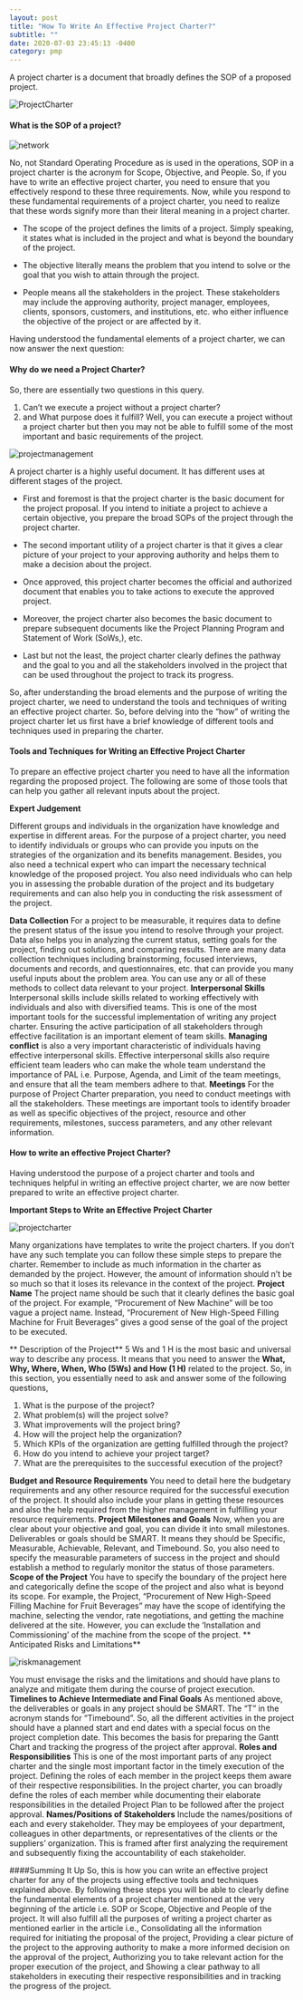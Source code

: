 ```yaml
---
layout: post
title: "How To Write An Effective Project Charter?"
subtitle: ""
date: 2020-07-03 23:45:13 -0400
category: pmp
---
```


A project charter is a document that broadly defines the SOP of a proposed project.

![ProjectCharter](/assets/images/project_charter.png)

#### What is the SOP of a project?

![network](/assets/images/network.png)


No, not Standard Operating Procedure as is used in the operations, SOP in a project charter 
is the acronym for Scope, Objective, and People. 
So, if you have to write an effective project charter, you need to ensure that you effectively 
respond to these three requirements.
Now, while you respond to these fundamental requirements of a project charter, you need to 
realize that these words signify more than their literal meaning in a project charter.

* The scope of the project defines the limits of a project. Simply speaking, it states what is included in the project and what is beyond the boundary of the project.

* The objective literally means the problem that you intend to solve or the goal that you wish to attain through the project.

* People means all the stakeholders in the project. These stakeholders may include the approving authority, project manager, 
employees, clients, sponsors, customers, and institutions, etc. who either influence the objective of the project or are affected by it.

Having understood the fundamental elements of a project charter, we can now answer the next question:

#### Why do we need a Project Charter?
So, there are essentially two questions in this query.
1. Can’t we execute a project without a project charter? 
2. and What purpose does it fulfill?
Well, you can execute a project without a project charter but then you may not be able to fulfill some of the most important 
and basic requirements of the project. 

![projectmanagement](assets/images/chart.png)

A project charter is a highly useful document. It has different uses at different stages of the project.
* First and foremost is that the project charter is the basic document for the project proposal. 
If you intend to initiate a project to achieve a certain objective, 
you prepare the broad SOPs of the project through the project charter.

* The second important utility of a project charter is that it gives a clear picture of your project to your 
approving authority and helps them to make a decision about the project.

* Once approved, this project charter becomes the official and authorized document that enables you to 
take actions to execute the approved project.

* Moreover, the project charter also becomes the basic document to prepare subsequent documents 
like the Project Planning Program and Statement of Work (SoWs,), etc. 

* Last but not the least, the project charter clearly defines the pathway and the goal to 
you and all the stakeholders involved in the project that can be used throughout the project to track its progress.

So, after understanding the broad elements and the purpose of writing the project charter, 
we need to understand the tools and techniques of writing an effective project charter. 
So, before delving into the “how” of writing the project charter let us first have a brief knowledge 
of different tools and techniques used in preparing the charter.

#### Tools and Techniques for Writing an Effective Project Charter
To prepare an effective project charter you need to have all the information regarding the proposed project.
The following are some of those tools that can help you gather all relevant inputs about the project. 

**Expert Judgement**

Different groups and individuals in the organization have knowledge and expertise in different areas. 
For the purpose of a project charter, you need to identify individuals or groups who can provide you inputs on the strategies of the organization and its benefits management.
Besides, you also need a technical expert who can impart the necessary technical knowledge of the proposed project. 
You also need individuals who can help you in assessing the probable duration of the project and its 
budgetary requirements and can also help you in conducting the risk assessment of the project. 

**Data Collection**
For a project to be measurable, it requires data to define the present status of the issue you intend to 
resolve through your project. Data also helps you in analyzing the current status, setting goals for the project, 
finding out solutions, and comparing results.
There are many data collection techniques including brainstorming, focused interviews, documents and records, 
and questionnaires, etc. that can provide you many useful inputs about the problem area. You can use any or 
all of these methods to collect data relevant to your project.
**Interpersonal Skills**
Interpersonal skills include skills related to working effectively with individuals and also with diversified teams. 
This is one of the most important tools for the successful implementation of writing any project charter. 
Ensuring the active participation of all stakeholders through effective facilitation is an important element of 
team skills.
**Managing conflict** is also a very important characteristic of individuals having effective interpersonal skills. 
Effective interpersonal skills also require efficient team leaders who can make the whole team understand the 
importance of PAL i.e. Purpose, Agenda, and Limit of the team meetings, and ensure that all the team members 
adhere to that.
**Meetings**
For the purpose of Project Charter preparation, you need to conduct meetings with all the stakeholders. 
These meetings are important tools to identify broader as well as specific objectives of the project, 
resource and other requirements, milestones, success parameters, and any other relevant information.

#### How to write an effective Project Charter?
Having understood the purpose of a project charter and tools and techniques helpful in writing an effective 
project charter, we are now better prepared to write an effective project charter.

**Important Steps to Write an Effective Project Charter**

![projectcharter](/assets/images/think.png)

Many organizations have templates to write the project charters. If you don’t have any such template you can 
follow these simple steps to prepare the charter.
Remember to include as much information in the charter as demanded by the project. However, the amount of 
information should n’t be so much so that it loses its relevance in the context of the project.
**Project Name**
The project name should be such that it clearly defines the basic goal of the project.  For example, 
“Procurement of New Machine” will be too vague a project name. Instead, “Procurement of New High-Speed 
Filling Machine for Fruit Beverages” gives a good sense of the goal of the project to be executed.

** Description of the Project**
5 Ws and 1 H is the most basic and universal way to describe any process. It means that you need to answer 
the **What, Why, Where, When, Who (5Ws) and How (1 H)** related to the project.
So, in this section, you essentially need to ask and answer some of the following questions,
1. What is the purpose of the project?
2. What problem(s) will the project solve?
3. What improvements will the project bring?
4. How will the project help the organization?
5. Which KPIs of the organization are getting fulfilled through the project?
6. How do you intend to achieve your project target?
7. What are the prerequisites to the successful execution of the project?

**Budget and Resource Requirements**
You need to detail here the budgetary requirements and any other resource required for the successful 
execution of the project. It should also include your plans in getting these resources and also the help 
required from the higher management in fulfilling your resource requirements. 
**Project Milestones and Goals**
Now, when you are clear about your objective and goal, you can divide it into small milestones. 
Deliverables or goals should be SMART. It means they should be Specific, Measurable, Achievable, 
Relevant, and Timebound.
So, you also need to specify the measurable parameters of success in the project and should establish 
a method to regularly monitor the status of those parameters. 
**Scope of the Project**
You have to specify the boundary of the project here and categorically define the scope of the project
 and also what is beyond its scope. 
For example, the Project, “Procurement of New High-Speed Filling Machine for Fruit Beverages” may have 
the scope of identifying the machine, selecting the vendor, rate negotiations, and getting the machine delivered 
at the site. However, you can exclude the ‘Installation and Commissioning’ of the machine from the scope of the project.
** Anticipated Risks and Limitations**

![riskmanagement](/assets/images/think.png)

You must envisage the risks and the limitations and should have plans to analyze and mitigate them during the course of 
project execution.
**Timelines to Achieve Intermediate and Final Goals**
As mentioned above, the deliverables or goals in any project should be SMART. The “T” in the acronym stands for 
“Timebound”. So, all the different activities in the project should have a planned start and end dates with a special
 focus on the project completion date. This becomes the basis for preparing the Gantt Chart and tracking the progress
  of the project after approval.
**Roles and Responsibilities**
This is one of the most important parts of any project charter and the single most important factor in the timely 
execution of the project. Defining the roles of each member in the project keeps them aware of their respective 
responsibilities. In the project charter, you can broadly define the roles of each member while documenting their 
elaborate responsibilities in the detailed Project Plan to be followed after the project approval.
**Names/Positions of Stakeholders**
Include the names/positions of each and every stakeholder. They may be employees of your department, colleagues in 
other departments, or representatives of the clients or the suppliers’ organization. This is framed after first 
analyzing the requirement and subsequently fixing the accountability of each stakeholder. 

####Summing It Up
So, this is how you can write an effective project charter for any of the projects using effective tools and techniques explained above. By following these steps you will be able to clearly define the fundamental elements of a project charter mentioned at the very beginning of the article i.e. SOP or Scope, Objective and People of the project.
It will also fulfill all the purposes of writing a project charter as mentioned earlier in the article i.e.,
Consolidating all the information required for initiating the proposal of the project,
Providing a clear picture of the project to the approving authority to make a more informed decision on the approval of the project,
Authorizing you to take relevant action for the proper execution of the project, and
Showing a clear pathway to all stakeholders in executing their respective responsibilities and in tracking the progress of the project. 

